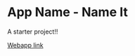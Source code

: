 # App Name - Name It

A starter project!!

<a target="_blank" rel="noreferrer" href="https://trafalgarlaw-24.github.io/nameIt-reactApp/">Webapp link</a>
